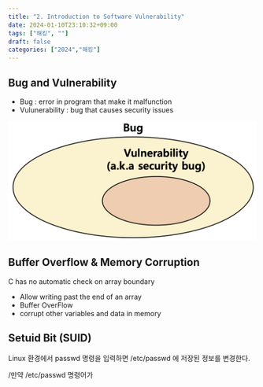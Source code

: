 ```yaml
---
title: "2. Introduction to Software Vulnerability"
date: 2024-01-10T23:10:32+09:00
tags: ["해킹", ""]
draft: false
categories: ["2024","해킹"]
---
```


## Bug and Vulnerability
- Bug : error in program that make it malfunction
- Vulunerability : bug that causes security issues

![Bug](https://github.com/246p/blog/blob/main/Hugo/blog/content/post/hacking/image/2.Bug.png?raw=true)


## Buffer Overflow & Memory Corruption
C has no automatic check on array boundary
- Allow writing past the end of an array
- Buffer OverFlow
- corrupt other variables and data in memory

## Setuid Bit (SUID)
Linux 환경에서 passwd 명령을 입력하면 /etc/passwd 에 저장된 정보를 변경한다.

/만약 /etc/passwd 명령어가 

